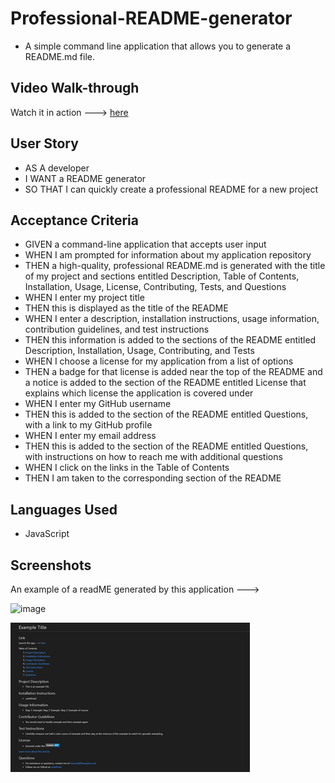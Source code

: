 # Professional-README-generator
- A simple command line application that allows you to generate a README.md file.

## Video Walk-through
Watch it in action ---> [here](https://robbie-bridgwater.github.io/Homework_week7/)

## User Story

- AS A developer
- I WANT a README generator
- SO THAT I can quickly create a professional README for a new project

## Acceptance Criteria
- GIVEN a command-line application that accepts user input
- WHEN I am prompted for information about my application repository
- THEN a high-quality, professional README.md is generated with the title of my project and sections entitled Description, Table of Contents, Installation, Usage, License, Contributing, Tests, and Questions
- WHEN I enter my project title
- THEN this is displayed as the title of the README
- WHEN I enter a description, installation instructions, usage information, contribution guidelines, and test instructions
- THEN this information is added to the sections of the README entitled Description, Installation, Usage, Contributing, and Tests
- WHEN I choose a license for my application from a list of options
- THEN a badge for that license is added near the top of the README and a notice is added to the section of the README entitled License that explains which license the application is covered under
- WHEN I enter my GitHub username
- THEN this is added to the section of the README entitled Questions, with a link to my GitHub profile
- WHEN I enter my email address
- THEN this is added to the section of the README entitled Questions, with instructions on how to reach me with additional questions
- WHEN I click on the links in the Table of Contents
- THEN I am taken to the corresponding section of the README

## Languages Used
- JavaScript 

## Screenshots
An example of a readME generated by this application --->

![image](https://media.giphy.com/media/xCQao6UxMJG0ceeJYT/giphy.gif)

![image](./app/utils/img/screenshot.png)